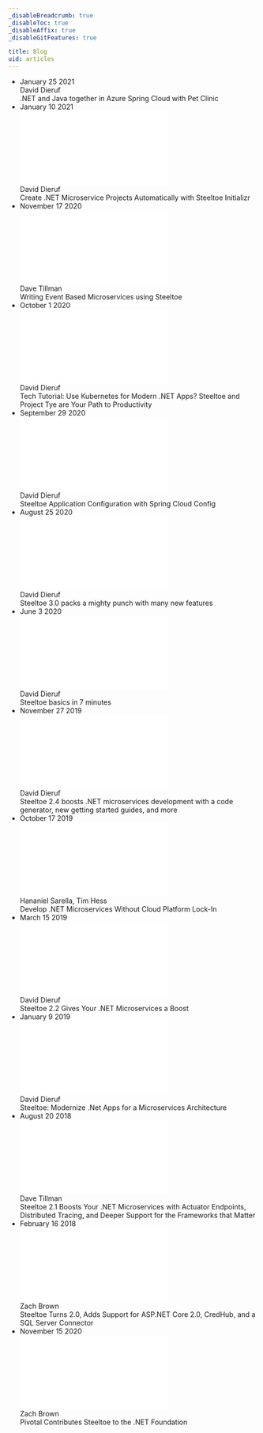 ```yaml
---
_disableBreadcrumb: true
_disableToc: true
_disableAffix: true
_disableGitFeatures: true

title: Blog
uid: articles
---
```

<div class="blog-list-wrapper">
    <ul class="blog-list">
        <li class="blog-item" onclick="location.href='https://techcommunity.microsoft.com/t5/apps-on-azure/net-and-java-together-in-azure-spring-cloud-with-pet-clinic/ba-p/2087416'">
            <span class="blog-date" href="">January 25 2021</span>
            <div class="blog-author">David Dieruf</div>
            <div class="blog-title">.NET and Java together in Azure Spring Cloud with Pet Clinic</div>
        </li> 
        <li class="blog-item" onclick="location.href='create-dotnet-microservice-projects-automatically-with-steeltoe-initializr.md'">
            <span class="blog-date">January 10 2021</span>
            <div class="preview">
                <embed class="blog-preview" src="create-dotnet-microservice-projects-automatically-with-steeltoe-initializr.md" />
            </div>
            <div class="blog-author">David Dieruf</div>
            <div class="blog-title">Create .NET Microservice Projects Automatically with Steeltoe Initializr</div>
        </li>
        <li class="blog-item" onclick="location.href='writing-event-based-microservices-using-steeltoe.md'">
            <span class="blog-date">November 17 2020</span>
            <div class="preview">
                <embed class="blog-preview" src="writing-event-based-microservices-using-steeltoe.md" />
            </div>
            <div class="blog-author">Dave Tillman</div>
            <div class="blog-title">Writing Event Based Microservices using Steeltoe</div>
        </li>
        <li class="blog-item" onclick="location.href='tech-tutorial-use-kubernetes-for-modern-net-apps-steeltoe-and-project-tye-are-your-path-to-productivity.md'">
            <span class="blog-date">October 1 2020</span>
            <div class="preview">
                <embed class="blog-preview" src="tech-tutorial-use-kubernetes-for-modern-net-apps-steeltoe-and-project-tye-are-your-path-to-productivity.md" />
            </div>
            <div class="blog-author">David Dieruf</div>
            <div class="blog-title">Tech Tutorial: Use Kubernetes for Modern .NET Apps? Steeltoe and Project Tye are Your Path to Productivity</div>
        </li>
        <li class="blog-item" onclick="location.href='steeltoe-application-configuration-with-spring-cloud-config.md'">
            <span class="blog-date">September 29 2020</span>
            <div class="preview">
                <embed class="blog-preview" src="steeltoe-application-configuration-with-spring-cloud-config.md" />
            </div>
            <div class="blog-author">David Dieruf</div>
            <div class="blog-title">Steeltoe Application Configuration with Spring Cloud Config</div>
        </li>
        <li class="blog-item" onclick="location.href='releases/steeltoe-3-0-packs-a-mighty-punch-with-many-new-features.md'">
            <span class="blog-date">August 25 2020</span>
            <div class="preview">
                <embed class="blog-preview" src="releases/steeltoe-3-0-packs-a-mighty-punch-with-many-new-features.md" />
            </div>
            <div class="blog-author">David Dieruf</div>
            <div class="blog-title">Steeltoe 3.0 packs a mighty punch with many new features</div>
        </li>
        <li class="blog-item" onclick="location.href='steeltoe-basics-in-7-minutes.md'">
            <span class="blog-date">June 3 2020</span>
            <div class="preview">
                <embed class="blog-preview" src="steeltoe-basics-in-7-minutes.md" />
            </div>
            <div class="blog-author">David Dieruf</div>
            <div class="blog-title">Steeltoe basics in 7 minutes</div>
        </li>
        <li class="blog-item" onclick="location.href='releases/steeltoe-2-4-boosts-dotnet-microservices-development.md'">
            <span class="blog-date">November 27 2019</span>
            <div class="preview">
                <embed class="blog-preview" src="releases/steeltoe-2-4-boosts-dotnet-microservices-development.md" />
            </div>
            <div class="blog-author">David Dieruf</div>
            <div class="blog-title">Steeltoe 2.4 boosts .NET microservices development with a code generator, new getting started guides, and more</div>
        </li>
        <li class="blog-item" onclick="location.href='develop-dotNET-microservices-without-cloud-platform-lock-In.md'">
            <span class="blog-date">October 17 2019</span>
            <div class="preview">
                <embed class="blog-preview" src="develop-dotNET-microservices-without-cloud-platform-lock-In.md" />
            </div>
            <div class="blog-author">Hananiel Sarella, Tim Hess</div>
            <div class="blog-title">Develop .NET Microservices Without Cloud Platform Lock-In</div>
        </li>
        <li class="blog-item" onclick="location.href='releases/steeltoe-2-2-gives-your--microservices-a-boost.md'">
            <span class="blog-date">March 15 2019</span>
            <div class="preview">
                <embed class="blog-preview" src="releases/steeltoe-2-2-gives-your--microservices-a-boost.md" />
            </div>
            <div class="blog-author">David Dieruf</div>
            <div class="blog-title">Steeltoe 2.2 Gives Your .NET Microservices a Boost</div>
        </li>
        <li class="blog-item" onclick="location.href='steeltoe-modernize-net-apps-for-a-microservices-architecture.md'">
            <span class="blog-date">January 9 2019</span>
            <div class="preview">
                <embed class="blog-preview" src="steeltoe-modernize-net-apps-for-a-microservices-architecture.md" />
            </div>
            <div class="blog-author">David Dieruf</div>
            <div class="blog-title">Steeltoe: Modernize .Net Apps for a Microservices Architecture</div>
        </li>
        <li class="blog-item" onclick="location.href='releases/steeltoe-2-1-boosts-your-net-microservices-with-actuator-endpoints-distributed-tracing-and-deeper-support-for-the-frameworks-that-matter.md'">
            <span class="blog-date">August 20 2018</span>
            <div class="preview">
                <embed class="blog-preview" src="releases/steeltoe-2-1-boosts-your-net-microservices-with-actuator-endpoints-distributed-tracing-and-deeper-support-for-the-frameworks-that-matter.md" />
            </div>
            <div class="blog-author">Dave Tillman</div>
            <div class="blog-title">Steeltoe 2.1 Boosts Your .NET Microservices with Actuator Endpoints, Distributed Tracing, and Deeper Support for the Frameworks that Matter</div>
        </li>
        <li class="blog-item" onclick="location.href='releases/steeltoe-turns-2-0-adds-support-for-asp-net-core-2-0-credhub-and-a-sql-server-connector.md'">
            <span class="blog-date">February 16 2018</span>
            <div class="preview">
                <embed class="blog-preview" src="releases/steeltoe-turns-2-0-adds-support-for-asp-net-core-2-0-credhub-and-a-sql-server-connector.md" />
            </div>
            <div class="blog-author">Zach Brown</div>
            <div class="blog-title">Steeltoe Turns 2.0, Adds Support for ASP.NET Core 2.0, CredHub, and a SQL Server Connector</div>
        </li>
        <li class="blog-item" onclick="location.href='pivotal-contributes-steeltoe-to-the-net-foundation.md'">
            <span class="blog-date">November 15 2020</span>
            <div class="preview">
                <embed class="blog-preview" src="pivotal-contributes-steeltoe-to-the-net-foundation.md" />
            </div>
            <div class="blog-author">Zach Brown</div>
            <div class="blog-title">Pivotal Contributes Steeltoe to the .NET Foundation</div>
        </li>
    </ul>
</div>
